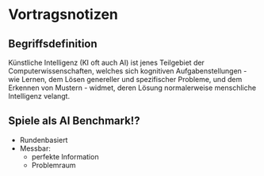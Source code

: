 # Vortragsnotizen

## Begriffsdefinition

Künstliche Intelligenz (KI oft auch AI) ist jenes Teilgebiet der Computerwissenschaften, welches sich kognitiven Aufgabenstellungen - wie Lernen, dem Lösen genereller und spezifischer Probleme, und dem Erkennen von Mustern - widmet, deren Lösung normalerweise menschliche Intelligenz velangt.

## Spiele als AI Benchmark!?

- Rundenbasiert
- Messbar:
  - perfekte Information
  - Problemraum 

